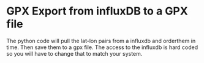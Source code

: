 # GPX Export from influxDB to a GPX file
The python code will pull the lat-lon pairs from a influxdb and orderthem in time.  Then save them to a gpx file.  The access to the influxdb is hard coded so you will have to change that to match your system.
